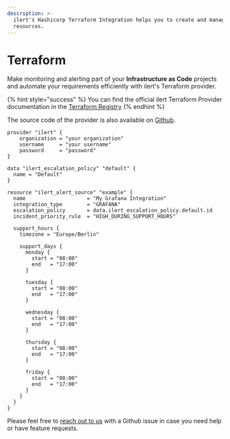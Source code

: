 ```yaml
---
description: >-
  ilert's Hashicorp Terraform Integration helps you to create and manage ilert
  resources.
---
```


# Terraform

Make monitoring and alerting part of your **Infrastructure as Code** projects and automate your requirements efficiently with ilert's Terraform provider.

{% hint style="success" %}
You can find the official ilert Terraform Provider documentation in the [Terraform Registry](https://registry.terraform.io/providers/iLert/ilert/latest/docs)
{% endhint %}

The source code of the provider is also available on [Github](https://github.com/iLert/terraform-provider-ilert).

```
provider "ilert" {
    organization = "your organization"
    username     = "your username"
    password     = "password"
}

data "ilert_escalation_policy" "default" {
  name = "Default"
}

resource "ilert_alert_source" "example" {
  name                    = "My Grafana Integration"
  integration_type        = "GRAFANA"
  escalation_policy       = data.ilert_escalation_policy.default.id
  incident_priority_rule  = "HIGH_DURING_SUPPORT_HOURS"

  support_hours {
    timezone = "Europe/Berlin"

    support_days {
      monday {
        start = "08:00"
        end   = "17:00"
      }

      tuesday {
        start = "08:00"
        end   = "17:00"
      }

      wednesday {
        start = "08:00"
        end   = "17:00"
      }

      thursday {
        start = "08:00"
        end   = "17:00"
      }

      friday {
        start = "08:00"
        end   = "17:00"
      }
    }
  }
}
```

Please feel free to [reach out to us](../../contact.md) with a Github issue in case you need help or have feature requests.
